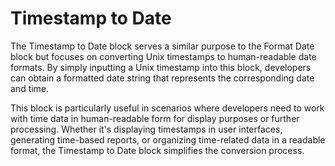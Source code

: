 # Timestamp to Date

The Timestamp to Date block serves a similar purpose to the Format Date block but focuses on converting Unix timestamps to human-readable date formats. By simply inputting a Unix timestamp into this block, developers can obtain a formatted date string that represents the corresponding date and time.

This block is particularly useful in scenarios where developers need to work with time data in human-readable form for display purposes or further processing. Whether it's displaying timestamps in user interfaces, generating time-based reports, or organizing time-related data in a readable format, the Timestamp to Date block simplifies the conversion process.
